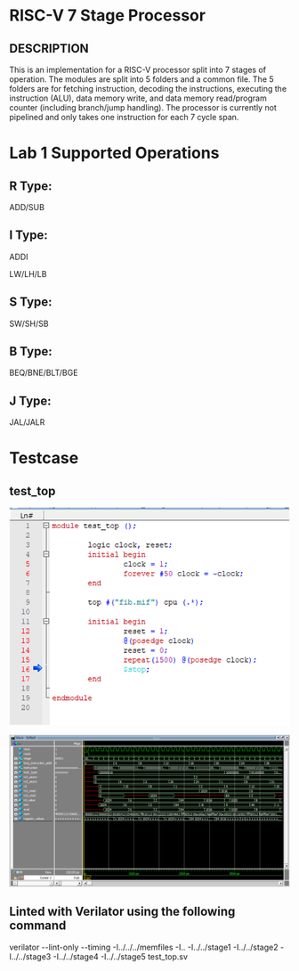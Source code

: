 # RISC-V 7 Stage Processor

## DESCRIPTION

This is an implementation for a RISC-V processor split into 7 stages of operation. The modules are split into 5 folders and a common file. The 5 folders are for fetching instruction, decoding the instructions, executing the instruction (ALU), data memory write, and data memory read/program counter (including branch/jump handling).
The processor is currently not pipelined and only takes one instruction for each 7 cycle span.


# Lab 1 Supported Operations

## R Type:
ADD/SUB

## I Type:
ADDI

LW/LH/LB

## S Type:
SW/SH/SB

## B Type:
BEQ/BNE/BLT/BGE

## J Type:
JAL/JALR

# Testcase

## test_top

![alt text](image-1.png)

![alt text](image.png)

## Linted with Verilator using the following command

verilator --lint-only --timing -I../../../memfiles -I.. -I../../stage1 -I../../stage2 -I../../stage3 -I../../stage4 -I../../stage5 test_top.sv